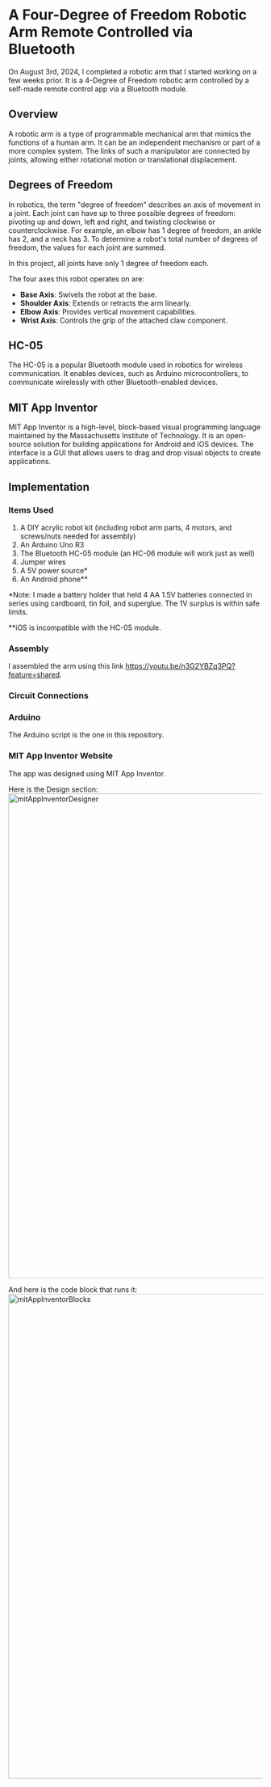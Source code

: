 # A Four-Degree of Freedom Robotic Arm Remote Controlled via Bluetooth

On August 3rd, 2024, I completed a robotic arm that I started working on a few weeks prior. It is a 4-Degree of Freedom robotic arm controlled by a self-made remote control app via a Bluetooth module.

## Overview

A robotic arm is a type of programmable mechanical arm that mimics the functions of a human arm. It can be an independent mechanism or part of a more complex system. The links of such a manipulator are connected by joints, allowing either rotational motion or translational displacement.

## Degrees of Freedom

In robotics, the term "degree of freedom" describes an axis of movement in a joint. Each joint can have up to three possible degrees of freedom: pivoting up and down, left and right, and twisting clockwise or counterclockwise. For example, an elbow has 1 degree of freedom, an ankle has 2, and a neck has 3. To determine a robot's total number of degrees of freedom, the values for each joint are summed.

In this project, all joints have only 1 degree of freedom each.

The four axes this robot operates on are:
- **Base Axis**: Swivels the robot at the base.
- **Shoulder Axis**: Extends or retracts the arm linearly.
- **Elbow Axis**: Provides vertical movement capabilities.
- **Wrist Axis**: Controls the grip of the attached claw component.

## HC-05

The HC-05 is a popular Bluetooth module used in robotics for wireless communication. It enables devices, such as Arduino microcontrollers, to communicate wirelessly with other Bluetooth-enabled devices.

## MIT App Inventor

MIT App Inventor is a high-level, block-based visual programming language maintained by the Massachusetts Institute of Technology. It is an open-source solution for building applications for Android and iOS devices. The interface is a GUI that allows users to drag and drop visual objects to create applications.

## Implementation

### Items Used
1. A DIY acrylic robot kit (including robot arm parts, 4 motors, and screws/nuts needed for assembly)
2. An Arduino Uno R3
3. The Bluetooth HC-05 module (an HC-06 module will work just as well)
4. Jumper wires
5. A 5V power source*
6. An Android phone**

*Note: I made a battery holder that held 4 AA 1.5V batteries connected in series using cardboard, tin foil, and superglue. The 1V surplus is within safe limits.

**iOS is incompatible with the HC-05 module.

### Assembly

I assembled the arm using this link https://youtu.be/n3G2YBZq3PQ?feature=shared.

### Circuit Connections

### Arduino

The Arduino script is the one in this repository.

### MIT App Inventor Website

The app was designed using MIT App Inventor.

Here is the Design section:
<img width="959" alt="mitAppInventorDesigner" src="https://github.com/user-attachments/assets/2a814937-cd08-4cf1-910c-932be7bb5b9d">

And here is the code block that runs it:
<img width="959" alt="mitAppInventorBlocks" src="https://github.com/user-attachments/assets/61c70605-8822-4803-babd-2c18311aad50">


